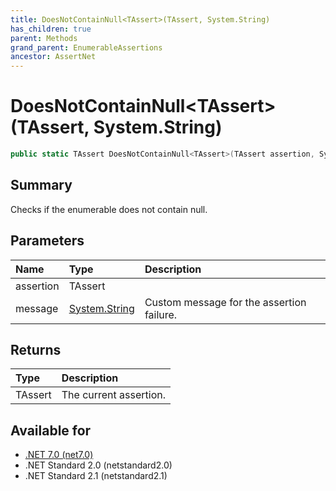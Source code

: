 ```yaml
---
title: DoesNotContainNull<TAssert>(TAssert, System.String)
has_children: true
parent: Methods
grand_parent: EnumerableAssertions
ancestor: AssertNet
---
```

# DoesNotContainNull&lt;TAssert&gt;(TAssert, System.String)

```csharp
public static TAssert DoesNotContainNull<TAssert>(TAssert assertion, System.String message);
```

## Summary
Checks if the enumerable does not contain null.

## Parameters
| Name      | Type                                                                        | Description                               |
|:----------|:----------------------------------------------------------------------------|:------------------------------------------|
| assertion | TAssert                                                                     |                                           |
| message   | [System.String](https://learn.microsoft.com/en-us/dotnet/api/system.string) | Custom message for the assertion failure. |


## Returns
| Type    | Description            |
|:--------|:-----------------------|
| TAssert | The current assertion. |

## Available for
- [.NET 7.0 (net7.0)](https://versionsof.net/core/7.0/)
- .NET Standard 2.0 (netstandard2.0)
- .NET Standard 2.1 (netstandard2.1)
